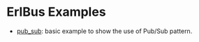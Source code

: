 
ErlBus Examples
===============

 *  [pub_sub](./pub_sub):
    basic example to show the use of Pub/Sub pattern.
